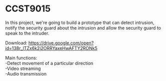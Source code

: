 # CCST9015
In this project, we're going to build a prototype that can detect intrusion, notify the security guard about the intrusion and allow the security guard to speak to the intruder.

Download: https://drive.google.com/open?id=138r_lTZx6k2j2ORRYaxeHwAFTY2RONk5 

Main functions:\
  -Detect movement of a particular direction\
  -Video streaming\
  -Audio transmission
